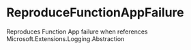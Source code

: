 # ReproduceFunctionAppFailure
Reproduces Function App failure when references Microsoft.Extensions.Logging.Abstraction
